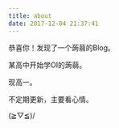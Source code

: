 ```yaml
---
title: about
date: 2017-12-04 21:37:41
---
```


恭喜你！发现了一个蒟蒻的Blog。

某高中开始学OI的蒟蒻。

现高一。

不定期更新，主要看心情。

\(≧▽≦)/
